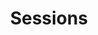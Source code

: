 ---
templateKey: galleries-page
title: Sessions
type: sessions
albums:
  - "Engagement"
  - "Wedding"
  - "Maternity"
  - "Newborn"
  - "Family"
  - "Sitters"
  - "Cake Smash"
  - "Hair and Makeup"
---